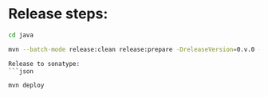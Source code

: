 # Release steps:
```sh
cd java

mvn --batch-mode release:clean release:prepare -DreleaseVersion=0.v.0 -DskipTests -Darguments=-DskipTests

Release to sonatype:
```json

mvn deploy 
```
